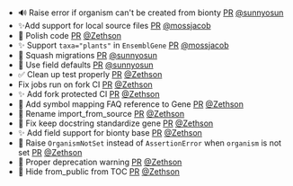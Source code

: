 - 🔊 Raise error if organism can't be created from bionty [PR](https://github.com/laminlabs/bionty/pull/167) [@sunnyosun](https://github.com/sunnyosun)
- ✨Add support for local source files [PR](https://github.com/laminlabs/bionty/pull/156) [@mossjacob](https://github.com/mossjacob)
- 🎨 Polish code [PR](https://github.com/laminlabs/bionty/pull/164) [@Zethson](https://github.com/Zethson)
- ✨ Support `taxa="plants"` in `EnsemblGene` [PR](https://github.com/laminlabs/bionty/pull/153) [@mossjacob](https://github.com/mossjacob)
- 🎨 Squash migrations [PR](https://github.com/laminlabs/bionty/pull/162) [@sunnyosun](https://github.com/sunnyosun)
- 🎨 Use field defaults [PR](https://github.com/laminlabs/bionty/pull/158) [@sunnyosun](https://github.com/sunnyosun)
- ✅ Clean up test properly [PR](https://github.com/laminlabs/bionty/pull/161) [@Zethson](https://github.com/Zethson)
- Fix jobs run on fork CI [PR](https://github.com/laminlabs/bionty/pull/159) [@Zethson](https://github.com/Zethson)
- ✨ Add fork protected CI [PR](https://github.com/laminlabs/bionty/pull/157) [@Zethson](https://github.com/Zethson)
- 📝 Add symbol mapping FAQ reference to Gene  [PR](https://github.com/laminlabs/bionty/pull/149) [@Zethson](https://github.com/Zethson)
- 🎨 Rename import_from_source [PR](https://github.com/laminlabs/bionty/pull/150) [@Zethson](https://github.com/Zethson)
- 📝 Fix keep docstring standardize gene [PR](https://github.com/laminlabs/bionty/pull/148) [@Zethson](https://github.com/Zethson)
- ✨ Add field support for bionty base [PR](https://github.com/laminlabs/bionty/pull/146) [@Zethson](https://github.com/Zethson)
- 🎨 Raise `OrganismNotSet` instead of `AssertionError` when `organism` is not set [PR](https://github.com/laminlabs/bionty/pull/144) [@Zethson](https://github.com/Zethson)
- 🎨 Proper deprecation warning [PR](https://github.com/laminlabs/bionty/pull/138) [@Zethson](https://github.com/Zethson)
- 🐛 Hide from_public from TOC [PR](https://github.com/laminlabs/bionty/pull/135) [@Zethson](https://github.com/Zethson)
